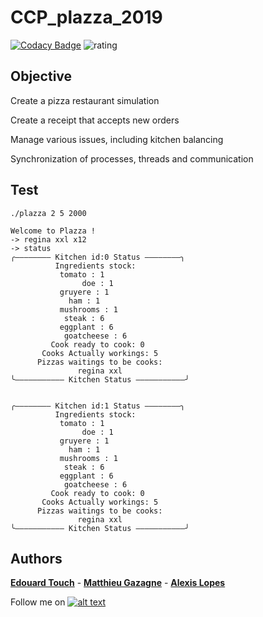 # CCP_plazza_2019

[![Codacy Badge](https://api.codacy.com/project/badge/Grade/fa3f131b5cf245cbbec90d206e437e9d)](https://app.codacy.com/manual/Eydou/CCP_plazza_2019?utm_source=github.com&utm_medium=referral&utm_content=Eydou/CCP_plazza_2019&utm_campaign=Badge_Grade_Dashboard) ![rating](https://img.shields.io/badge/rating-★★★★★-brightgreen)

## Objective

Create a pizza restaurant simulation

Create a receipt that accepts new orders

Manage various issues, including kitchen balancing

Synchronization of processes, threads and communication

## Test

    ./plazza 2 5 2000
    
    Welcome to Plazza !
    -> regina xxl x12
    -> status
    ╭———————— Kitchen id:0 Status ————————╮
              Ingredients stock:
	           tomato : 1
                    doe : 1
	           gruyere : 1
	             ham : 1
	           mushrooms : 1
	            steak : 6
	           eggplant : 6
               	goatcheese : 6
             Cook ready to cook: 0
           Cooks Actually workings: 5
          Pizzas waitings to be cooks:
	               regina xxl
    ╰——————————— Kitchen Status ———————————╯


    ╭———————— Kitchen id:1 Status ————————╮
              Ingredients stock:
	           tomato : 1
                    doe : 1
	           gruyere : 1
	             ham : 1
	           mushrooms : 1
	            steak : 6
	           eggplant : 6
               	goatcheese : 6
             Cook ready to cook: 0
           Cooks Actually workings: 5
          Pizzas waitings to be cooks:
	               regina xxl
    ╰——————————— Kitchen Status ———————————╯


## Authors

 **[Edouard Touch](https://github.com/Eydou)** - **[Matthieu Gazagne](https://www.linkedin.com/in/matthieu-gazagne-529a61184/)** - **[Alexis Lopes](https://github.com/LopesAlexis)**
 
[6.1]: http://i.imgur.com/0o48UoR.png (Follow me !)

[1]: https://github.com/Eydou

Follow me on [![alt text][6.1]][1]
